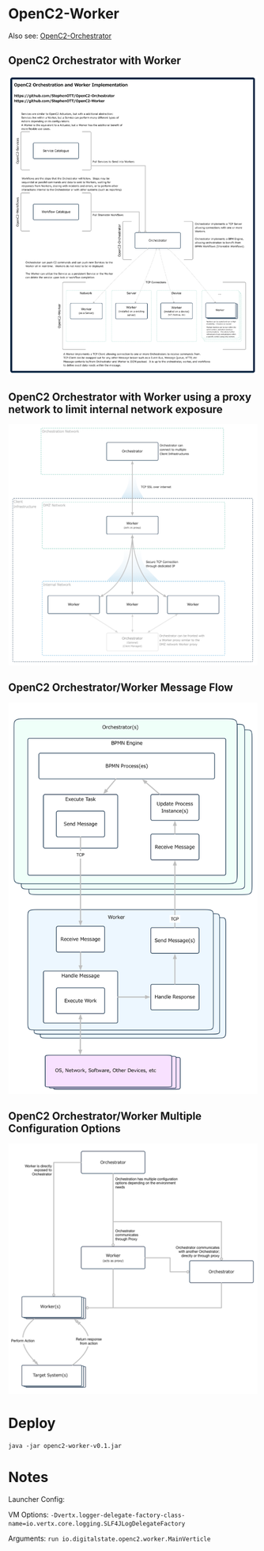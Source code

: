 # OpenC2-Worker

Also see: [OpenC2-Orchestrator](https://github.com/StephenOTT/OpenC2-Orchestrator)

## OpenC2 Orchestrator with Worker
![design](./docs/design/openc2-design.png)

## OpenC2 Orchestrator with Worker using a proxy network to limit internal network exposure
![design](./docs/design/openc2-design-proxy.png)

## OpenC2 Orchestrator/Worker Message Flow
![design](./docs/design/openc2-design-message-flow.png)

## OpenC2 Orchestrator/Worker Multiple Configuration Options
![design](./docs/design/openc2-design-worker-config.png)

# Deploy

`java -jar openc2-worker-v0.1.jar`


# Notes

Launcher Config:

VM Options: `-Dvertx.logger-delegate-factory-class-name=io.vertx.core.logging.SLF4JLogDelegateFactory`

Arguments: `run io.digitalstate.openc2.worker.MainVerticle`